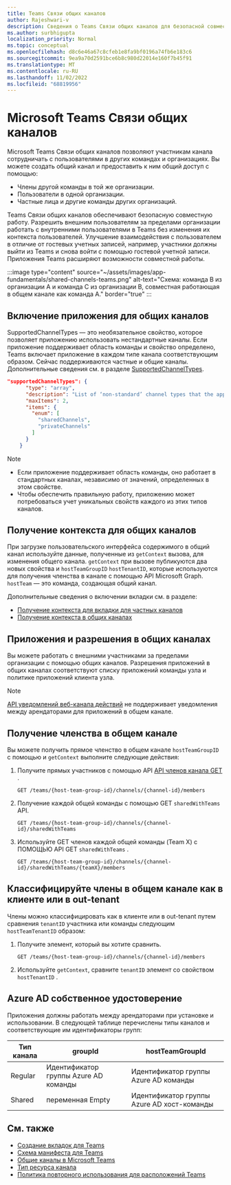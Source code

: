 ```yaml
---
title: Teams Связи общих каналов
author: Rajeshwari-v
description: Сведения о Teams Связи общих каналов для безопасной совместной работы с внутренними и внешними пользователями в общем пространстве без переключения клиентов.
ms.author: surbhigupta
localization_priority: Normal
ms.topic: conceptual
ms.openlocfilehash: d8c6e46a67c8cfeb1e8fa9bf0196a74fb6e183c6
ms.sourcegitcommit: 9ea9a70d2591bce6b8c980d22014e160f7b45f91
ms.translationtype: MT
ms.contentlocale: ru-RU
ms.lasthandoff: 11/02/2022
ms.locfileid: "68819956"
---
```

# <a name="microsoft-teams-connect-shared-channels"></a>Microsoft Teams Связи общих каналов

Microsoft Teams Связи общих каналов позволяют участникам канала сотрудничать с пользователями в других командах и организациях. Вы можете создать общий канал и предоставить к ним общий доступ с помощью:

* Члены другой команды в той же организации.
* Пользователи в одной организации.
* Частные лица и другие команды других организаций.

Teams Связи общих каналов обеспечивают безопасную совместную работу. Разрешить внешним пользователям за пределами организации работать с внутренними пользователями в Teams без изменения их контекста пользователей. Улучшение взаимодействия с пользователем в отличие от гостевых учетных записей, например, участники должны выйти из Teams и снова войти с помощью гостевой учетной записи. Приложения Teams расширяют возможности совместной работы.

:::image type="content" source="~/assets/images/app-fundamentals/shared-channels-teams.png" alt-text="Схема: команда B из организации A и команда C из организации B, совместная работающая в общем канале как команда A." border="true" :::

## <a name="enable-your-app-for-shared-channels"></a>Включение приложения для общих каналов

SupportedChannelTypes — это необязательное свойство, которое позволяет приложению использовать нестандартные каналы. Если приложение поддерживает область команды и свойство определено, Teams включает приложение в каждом типе канала соответствующим образом. Сейчас поддерживаются частные и общие каналы. Дополнительные сведения см. в разделе [SupportedChannelTypes](../../resources/schema/manifest-schema.md#supportedchanneltypes).

```JSON
"supportedChannelTypes": {
      "type": "array",
      "description": "List of ‘non-standard’ channel types that the app supports. Note: Channels of standard type are supported by default if the app supports team scope. ",
      "maxItems": 2,
      "items": { 
        "enum": [
          "sharedChannels",
          "privateChannels"
        ]
      }
    }
```

> [!NOTE]
>
> * Если приложение поддерживает область команды, оно работает в стандартных каналах, независимо от значений, определенных в этом свойстве.
> * Чтобы обеспечить правильную работу, приложению может потребоваться учет уникальных свойств каждого из этих типов каналов.

## <a name="get-context-for-shared-channels"></a>Получение контекста для общих каналов

При загрузке пользовательского интерфейса содержимого в общий канал используйте данные, полученные из `getContext` вызова, для изменения общего канала. `getContext` при вызове публикуются два новых свойства и `hostTeamGroupID` `hostTenantID`, которые используются для получения членства в канале с помощью API Microsoft Graph. `hostTeam` — это команда, создающая общий канал.

Дополнительные сведения о включении вкладки см. в разделе:

* [Получение контекста для вкладки для частных каналов](../../tabs/how-to/access-teams-context.md#retrieve-context-in-private-channels)
* [Получение контекста в общих каналах](../../tabs/how-to/access-teams-context.md#get-context-in-shared-channels)

## <a name="apps-and-permissions-in-shared-channels"></a>Приложения и разрешения в общих каналах

Вы можете работать с внешними участниками за пределами организации с помощью общих каналов. Разрешения приложений в общих каналах соответствуют списку приложений команды узла и политике приложений клиента узла.

> [!NOTE]
> [API уведомлений веб-канала действий](/graph/teams-send-activityfeednotifications) не поддерживает уведомления между арендаторами для приложений в общем канале.

## <a name="get-shared-channel-membership"></a>Получение членства в общем канале

Вы можете получить прямое членство в общем канале `hostTeamGroupID` с помощью и `getContext` выполните следующие действия:

1. Получите прямых участников с помощью API [API членов канала GET](/graph/api/channel-list-members?view=graph-rest-beta&tabs=http&preserve-view=true) .

    ```http
    GET /teams/{host-team-group-id}/channels/{channel-id}/members
    ```

2. Получение каждой общей команды с помощью GET `sharedWithTeams` API.

    ```http
    GET /teams/{host-team-group-id}/channels/{channel-id}/sharedWithTeams
    ```

3. Используйте GET членов каждой общей команды (Team X) с ПОМОЩЬЮ API GET `sharedWithTeams` .

    ```http
    GET /teams/{host-team-group-id}/channels/{channel-id}/sharedWithTeams/{teamX}/members
    ```

## <a name="classify-members-in-the-shared-channel-as-in-tenant-or-out-tenant"></a>Классифицируйте члены в общем канале как в клиенте или в out-tenant

Члены можно классифицировать как в клиенте или в out-tenant путем сравнения `tenantID` участника или команды следующим `hostTeamTenantID` образом:

1. Получите элемент, который вы хотите сравнить.

    ```http
    GET /teams/{host-team-group-id}/channels/{channel-id}/members
    ```

2. Используйте `getContext`, сравните `tenantID` элемент со свойством `hostTenantID` .

## <a name="azure-ad-native-identity"></a>Azure AD собственное удостоверение

Приложения должны работать между арендаторами при установке и использовании. В следующей таблице перечислены типы каналов и соответствующие им идентификаторы групп:

|Тип канала| groupId | hostTeamGroupId |
|----------|---------|-----------------|
|Regular | Идентификатор группы Azure AD команды | Идентификатор группы Azure AD команды |
|Shared | переменная Empty | Идентификатор группы Azure AD хост-команды |

## <a name="see-also"></a>См. также

* [Создание вкладок для Teams](../../tabs/what-are-tabs.md)
* [Схема манифеста для Teams](../../resources/schema/manifest-schema.md)
* [Общие каналы в Microsoft Teams](/MicrosoftTeams/shared-channels)
* [Тип ресурса канала](/graph/api/resources/channel)
* [Политика повторного использования для расположений Teams](/microsoft-365/compliance/create-retention-policies)
